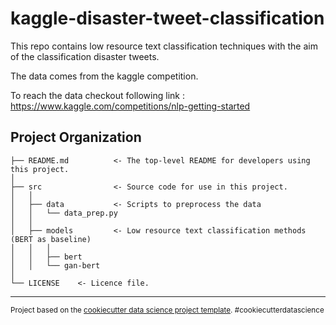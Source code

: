 kaggle-disaster-tweet-classification
==============================

This repo contains low resource text classification techniques with the aim of the classification disaster tweets.

The data comes from the kaggle competition. 

To reach the data checkout following link : https://www.kaggle.com/competitions/nlp-getting-started


Project Organization
------------

    ├── README.md          <- The top-level README for developers using this project.
    │
    ├── src                <- Source code for use in this project.
    │   │
    │   ├── data           <- Scripts to preprocess the data
    │   │   └── data_prep.py
    │   │
    │   ├── models         <- Low resource text classification methods (BERT as baseline)
    │   │   │                
    │   │   ├── bert
    │   │   └── gan-bert
    │
    └── LICENSE    <- Licence file.


--------

<p><small>Project based on the <a target="_blank" href="https://drivendata.github.io/cookiecutter-data-science/">cookiecutter data science project template</a>. #cookiecutterdatascience</small></p>
